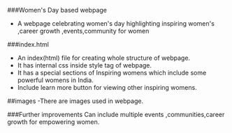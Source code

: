 ###Women's Day based webpage
- A webpage celebrating women's day highlighting inspiring women's ,career growth ,events,community for women

###index.html
- An index(html) file for creating whole structure of webpage.
- It has internal css inside style tag of webpage.
- It has a special sections of Inspiring womens which include some powerful womens in India.
- Include learn more button for viewing other inspiring womens.


##images
-There are images used in webpage.

###Further improvements
Can include multiple events ,communities,career growth for empowering women.
